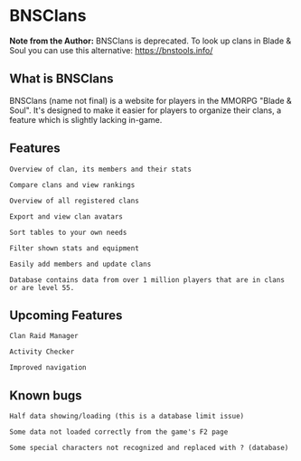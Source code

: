 # BNSClans

**Note from the Author:** BNSClans is deprecated. To look up clans in Blade & Soul you can use this alternative: https://bnstools.info/ 

## What is BNSClans
BNSClans (name not final) is a website for players in the MMORPG "Blade & Soul". It's designed to make it easier for players to organize their clans, a feature which is slightly lacking in-game.

## Features

    Overview of clan, its members and their stats

    Compare clans and view rankings

    Overview of all registered clans

    Export and view clan avatars

    Sort tables to your own needs

    Filter shown stats and equipment

    Easily add members and update clans
    
    Database contains data from over 1 million players that are in clans or are level 55.

## Upcoming Features

    Clan Raid Manager
    
    Activity Checker
    
    Improved navigation

## Known bugs

    Half data showing/loading (this is a database limit issue)
    
    Some data not loaded correctly from the game's F2 page
    
    Some special characters not recognized and replaced with ? (database)
    
    
